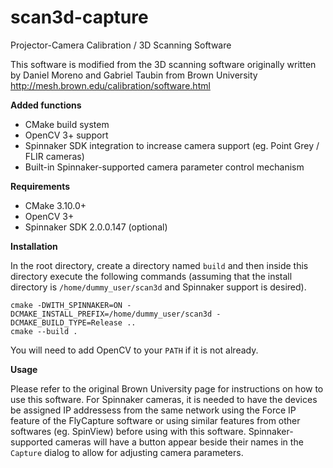 # scan3d-capture
Projector-Camera Calibration / 3D Scanning Software

This software is modified from the 3D scanning software originally written by Daniel Moreno and Gabriel Taubin from Brown University http://mesh.brown.edu/calibration/software.html

**Added functions**

- CMake build system
- OpenCV 3+ support
- Spinnaker SDK integration to increase camera support (eg. Point Grey / FLIR cameras)
- Built-in Spinnaker-supported camera parameter control mechanism

**Requirements**

- CMake 3.10.0+
- OpenCV 3+
- Spinnaker SDK 2.0.0.147 (optional)

**Installation**

In the root directory, create a directory named `build` and then inside this directory execute the following commands (assuming that the install directory is `/home/dummy_user/scan3d` and Spinnaker support is desired).

```
cmake -DWITH_SPINNAKER=ON -DCMAKE_INSTALL_PREFIX=/home/dummy_user/scan3d -DCMAKE_BUILD_TYPE=Release ..
cmake --build .
```

You will need to add OpenCV to your `PATH` if it is not already.

**Usage**

Please refer to the original Brown University page for instructions on how to use this software. For Spinnaker cameras, it is needed to have the devices be assigned IP addressess from the same network using the Force IP feature of the FlyCapture software or using similar features from other softwares (eg. SpinView) before using with this software. Spinnaker-supported cameras will have a button appear beside their names in the `Capture` dialog to allow for adjusting camera parameters.
